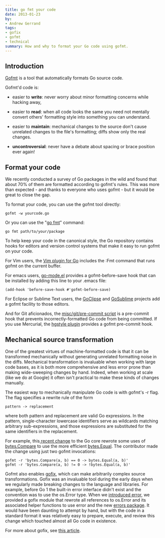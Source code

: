 ```yaml
---
title: go fmt your code
date: 2013-01-23
by:
- Andrew Gerrand
tags:
- gofix
- gofmt
- technical
summary: How and why to format your Go code using gofmt.
---
```


## Introduction

[Gofmt](https://golang.org/cmd/gofmt/) is a tool that automatically formats Go source code.

Gofmt'd code is:

  - easier to **write**: never worry about minor formatting concerns while hacking away,

  - easier to **read**: when all code looks the same you need not mentally convert
    others' formatting style into something you can understand.

  - easier to **maintain**: mechanical changes to the source don't cause unrelated
    changes to the file's formatting;
    diffs show only the real changes.

  - **uncontroversial**: never have a debate about spacing or brace position ever again!

## Format your code

We recently conducted a survey of Go packages in the wild and found that
about 70% of them are formatted according to gofmt's rules.
This was more than expected - and thanks to everyone who uses gofmt - but
it would be great to close the gap.

To format your code, you can use the gofmt tool directly:

	gofmt -w yourcode.go

Or you can use the "[go fmt](https://golang.org/cmd/go/#hdr-Gofmt__reformat__package_sources)" command:

	go fmt path/to/your/package

To help keep your code in the canonical style,
the Go repository contains hooks for editors and version control systems
that make it easy to run gofmt on your code.

For Vim users, the [Vim plugin for Go](https://github.com/fatih/vim-go)
includes the :Fmt command that runs gofmt on the current buffer.

For emacs users, [go-mode.el](https://github.com/dominikh/go-mode.el)
provides a gofmt-before-save hook that can be installed by adding this line
to your .emacs file:

	(add-hook 'before-save-hook #'gofmt-before-save)

For Eclipse or Sublime Text users, the [GoClipse](https://github.com/GoClipse/goclipse)
and [GoSublime](https://github.com/DisposaBoy/GoSublime) projects add
a gofmt facility to those editors.

And for Git aficionados, the [misc/git/pre-commit script](https://github.com/golang/go/blob/release-branch.go1.1/misc/git/pre-commit)
is a pre-commit hook that prevents incorrectly-formatted Go code from being committed.
If you use Mercurial, the [hgstyle plugin](https://bitbucket.org/fhs/hgstyle/overview)
provides a gofmt pre-commit hook.

## Mechanical source transformation

One of the greatest virtues of machine-formatted code is that it can be
transformed mechanically without generating unrelated formatting noise in the diffs.
Mechanical transformation is invaluable when working with large code bases,
as it is both more comprehensive and less error prone than making wide-sweeping changes by hand.
Indeed, when working at scale (like we do at Google) it often isn't practical
to make these kinds of changes manually.

The easiest way to mechanically manipulate Go code is with gofmt's -r flag.
The flag specifies a rewrite rule of the form

	pattern -> replacement

where both pattern and replacement are valid Go expressions.
In the pattern, single-character lowercase identifiers serve as wildcards
matching arbitrary sub-expressions,
and those expressions are substituted for the same identifiers in the replacement.

For example, this[ recent change](https://golang.org/cl/7038051) to the
Go core rewrote some uses of [bytes.Compare](https://golang.org/pkg/bytes/#Compare)
to use the more efficient [bytes.Equal](https://golang.org/pkg/bytes/#Equal).
The contributor made the change using just two gofmt invocations:

	gofmt -r 'bytes.Compare(a, b) == 0 -> bytes.Equal(a, b)'
	gofmt -r 'bytes.Compare(a, b) != 0 -> !bytes.Equal(a, b)'

Gofmt also enables [gofix](https://golang.org/cmd/fix/),
which can make arbitrarily complex source transformations.
Gofix was an invaluable tool during the early days when we regularly made
breaking changes to the language and libraries.
For example, before Go 1 the built-in error interface didn't exist and the
convention was to use the os.Error type.
When we [introduced error](https://golang.org/doc/go1.html#errors),
we provided a gofix module that rewrote all references to os.Error and its
associated helper functions to use error and the new [errors package](https://golang.org/pkg/errors/).
It would have been daunting to attempt by hand,
but with the code in a standard format it was relatively easy to prepare,
execute, and review this change which touched almost all Go code in existence.

For more about gofix, see [this article](https://blog.golang.org/introducing-gofix).
